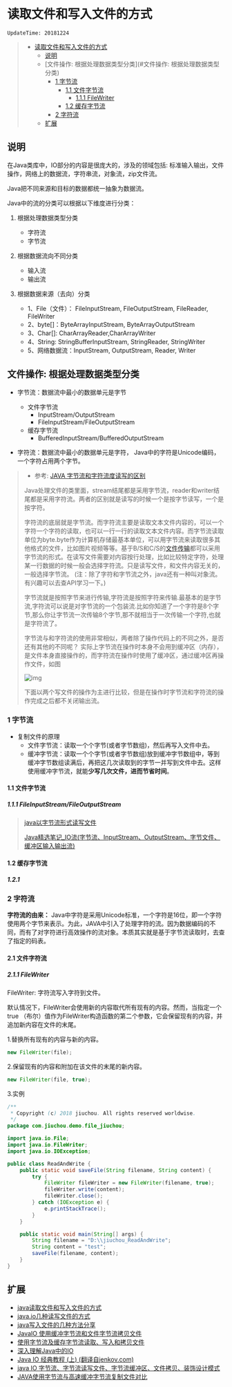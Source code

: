 # 读取文件和写入文件的方式

`UpdateTime: 20181224`

> - [读取文件和写入文件的方式](#读取文件和写入文件的方式)
>     - [说明](#说明)
>     - [文件操作: 根据处理数据类型分类](#文件操作: 根据处理数据类型分类)
>         - [1 字节流](#1-字节流)
>             - [1.1 文件字节流](#11-文件字节流)
>                 - [1.1.1 FileWriter](#111-filewriter)
>             - [1.2 缓存字节流](#12-缓存字节流)
>         - [2 字符流](#2-字符流)
>     - [扩展](#扩展)

## 说明

在Java类库中，IO部分的内容是很庞大的，涉及的领域包括: 标准输入输出，文件操作，网络上的数据流，字符串流，对象流，zip文件流。

Java把不同来源和目标的数据都统一抽象为数据流。

Java中的流的分类可以根据以下维度进行分类：

1. 根据处理数据类型分类

   * 字符流
   * 字节流
1. 根据数据流向不同分类

   * 输入流
   * 输出流
1. 根据数据来源（去向）分类
   * 1、File（文件）： FileInputStream, FileOutputStream, FileReader, FileWriter 
   * 2、byte[]：ByteArrayInputStream, ByteArrayOutputStream
   * 3、Char[]: CharArrayReader,CharArrayWriter
   * 4、String: StringBufferInputStream, StringReader, StringWriter
   * 5、网络数据流：InputStream, OutputStream, Reader, Writer 

## 文件操作: 根据处理数据类型分类

  * 字节流：数据流中最小的数据单元是字节
      * 文件字节流
        * InputStream/OutputStream
        * FileInputStream/FileOutputStream
      * 缓存字节流
        * BufferedInputStream/BufferedOutputStream

* 字符流：数据流中最小的数据单元是字符， Java中的字符是Unicode编码，一个字符占用两个字节。

> * 参考: [JAVA 字节流和字符流度读写的区别](https://www.cnblogs.com/jun9207/p/5197697.html)
>
> Java处理文件的类里面，stream结尾都是采用字节流，reader和writer结尾都是采用字符流。两者的区别就是读写的时候一个是按字节读写，一个是按字符。 
>
> 字符流的底层就是字节流。而字符流主要是读取文本文件内容的，可以一个字符一个字符的读取，也可以一行一行的读取文本文件内容。而字节流读取单位为byte.byte作为计算机存储最基本单位，可以用字节流来读取很多其他格式的文件，比如图片视频等等。基于B/S和C/S的[文件传输](https://www.baidu.com/s?wd=%E6%96%87%E4%BB%B6%E4%BC%A0%E8%BE%93&tn=44039180_cpr&fenlei=mv6quAkxTZn0IZRqIHckPjm4nH00T1YznW9hPjmLuW-BPWuWPW00IAYqnWm3PW64rj0d0AP8IA3qPjfsn1bkrjKxmLKz0ZNzUjdCIZwsrBtEXh9GuA7EQhF9pywdQhPEUiqkIyN1IA-EUBtdn10LPWD3P10)都可以采用字节流的形式。在读写文件需要对内容按行处理，比如比较特定字符，处理某一行数据的时候一般会选择字符流。只是读写文件，和文件内容无关的，一般选择字节流。 (注：除了字符和字节流之外，java还有一种叫对象流。有兴趣可以去查API学习一下。)
>
> 字节流就是按照字节来进行传输,字符流是按照字符来传输.最基本的是字节流,字符流可以说是对字节流的一个包装流.比如你知道了一个字符是8个字节,那么你让字节流一次传输8个字节,那不就相当于一次传输一个字符,也就是字符流了。
>
> 字节流与和字符流的使用非常相似，两者除了操作代码上的不同之外，是否还有其他的不同呢？
> 实际上字节流在操作时本身不会用到缓冲区（内存），是文件本身直接操作的，而字符流在操作时使用了缓冲区，通过缓冲区再操作文件，如图
>
> ![img](https://images2015.cnblogs.com/blog/504580/201602/504580-20160218113616988-966099438.jpg)
>
> 下面以两个写文件的操作为主进行比较，但是在操作时字节流和字符流的操作完成之后都不关闭输出流。

### 1 字节流

* 复制文件的原理
  * 文件字节流：读取一个个字节(或者字节数组)，然后再写入文件中去。
  * 缓冲字节流：读取一个个字节(或者字节数组)放到缓冲字节数组中，等到缓冲字节数组读满后，再把这几次读取到的字节一并写到文件中去。这样使用缓冲字节流，就能**少写几次文件，进而节省时间**。

#### 1.1 文件字节流

##### 1.1.1 FileInputStream/FileOutputStream

> [java以字节流形式读写文件](https://blog.csdn.net/l527719041/article/details/77461196)
>
> [Java精选笔记_IO流(字节流、InputStream、OutputStream、字节文件、缓冲区输入输出流)](https://www.cnblogs.com/justdoitba/p/7582140.html)

#### 1.2 缓存字节流

##### 1.2.1


### 2 字符流

**字符流的由来：** Java中字符是采用Unicode标准，一个字符是16位，即一个字符使用两个字节来表示。为此，JAVA中引入了处理字符的流。因为数据编码的不同，而有了对字符进行高效操作的流对象。本质其实就是基于字节流读取时，去查了指定的码表。

#### 2.1 文件字符流
##### 2.1.1 FileWriter

FileWriter: 字符流写入字符到文件。

默认情况下，FileWriter会使用新的内容取代所有现有的内容。然而，当指定一个true （布尔）值作为FileWriter构造函数的第二个参数，它会保留现有的内容，并追加新内容在文件的末尾。

1.替换所有现有的内容与新的内容。

```java
new FileWriter(file); 
```

2.保留现有的内容和附加在该文件的末尾的新内容。

```java
new FileWriter(file, true);
```

3.实例

```java
/**
 * Copyright (c) 2018 jiuchou. All rights reserved worldwise.
 */
package com.jiuchou.demo.file_jiuchou;

import java.io.File;
import java.io.FileWriter;
import java.io.IOException;

public class ReadAndWrite {
    public static void saveFile(String filename, String content) {
        try {
            FileWriter fileWriter = new FileWriter(filename, true);
            fileWriter.write(content);
            fileWriter.close();
        } catch (IOException e) {
            e.printStackTrace();
        }
    }

    public static void main(String[] args) {
        String filename = "D:\\jiuchou_ReadAndWrite";
        String content = "test";
        saveFile(filename, content);
    }
}
```

## 扩展
* [java读取文件和写入文件的方式](https://www.cnblogs.com/fnlingnzb-learner/p/6011324.html)
* [java.io几种读写文件的方式](https://www.cnblogs.com/xiaoliu66007/p/9067883.html)
* [java写入文件的几种方法分享](https://www.cnblogs.com/x_wukong/p/4679116.html)
* [JavaIO 使用缓冲字节流和文件字节流拷贝文件](https://blog.csdn.net/qq_21808961/article/details/80308228)
* [使用字节流及缓存字节流读取、写入和拷贝文件](https://blog.csdn.net/u014465934/article/details/79376090)
* [深入理解Java中的IO](https://blog.csdn.net/qq_25184739/article/details/51205186)
* [Java IO 经典教程 (上) (翻译自jenkov.com)](https://blog.csdn.net/I_AM_KOP/article/details/78513802)
* [java IO 字节流、字节流读写文件、字节流缓冲区、文件拷贝、装饰设计模式](https://blog.csdn.net/yPassion/article/details/78917330)
* [JAVA使用字节流与高速缓冲字节流复制文件对比](https://blog.csdn.net/ckinghan58/article/details/72170072)
